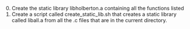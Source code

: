 0. Create the static library libholberton.a containing all the functions listed
1. Create a script called create_static_lib.sh that creates a static library called liball.a from all the .c files that are in the current directory.